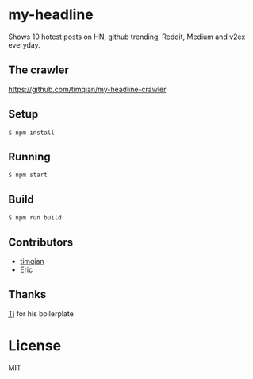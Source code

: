 # my-headline

Shows 10 hotest posts on HN, github trending, Reddit, Medium and v2ex everyday.

## The crawler

https://github.com/timqian/my-headline-crawler

## Setup

`$ npm install`

## Running

`$ npm start`

## Build

`$ npm run build`

## Contributors

- [timqian](https://github.com/timqian)
- [Eric](https://github.com/erichuang1994)

## Thanks

[Tj](https://github.com/tj/frontend-boilerplate) for his boilerplate

# License

MIT

